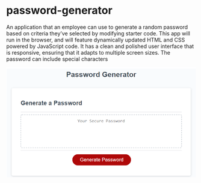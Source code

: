 # password-generator

An application that an employee can use to generate a random password based on criteria they’ve selected by modifying starter code. This app will run in the browser, and will feature dynamically updated HTML and CSS powered by JavaScript code. It has a clean and polished user interface that is responsive, ensuring that it adapts to multiple screen sizes.
The password can include special characters

![Alt text](css/images/pwgenerator.PNG)